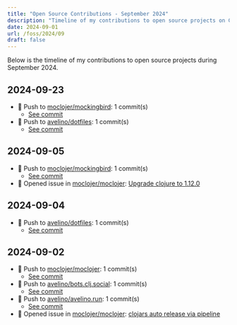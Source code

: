 ```yaml
---
title: "Open Source Contributions - September 2024"
description: "Timeline of my contributions to open source projects on GitHub during September 2024."
date: 2024-09-01
url: /foss/2024/09
draft: false
---
```


Below is the timeline of my contributions to open source projects during September 2024.

## 2024-09-23

- 🔨 Push to [moclojer/mockingbird](https://github.com/moclojer/mockingbird): 1 commit(s)
  - [See commit](https://github.com/moclojer/mockingbird/commits/main/?author=avelino&since=2024-09-23&until=2024-09-23)
- 🔨 Push to [avelino/dotfiles](https://github.com/avelino/dotfiles): 1 commit(s)
  - [See commit](https://github.com/avelino/dotfiles/commits/main/?author=avelino&since=2024-09-23&until=2024-09-23)

## 2024-09-05

- 🔨 Push to [moclojer/mockingbird](https://github.com/moclojer/mockingbird): 1 commit(s)
  - [See commit](https://github.com/moclojer/mockingbird/commits/main/?author=avelino&since=2024-09-05&until=2024-09-05)
- 🐛 Opened issue in [moclojer/moclojer](https://github.com/moclojer/moclojer): [Upgrade clojure to 1.12.0](https://github.com/moclojer/moclojer/issues/282)

## 2024-09-04

- 🔨 Push to [avelino/dotfiles](https://github.com/avelino/dotfiles): 1 commit(s)
  - [See commit](https://github.com/avelino/dotfiles/commits/main/?author=avelino&since=2024-09-04&until=2024-09-04)

## 2024-09-02

- 🔨 Push to [moclojer/moclojer](https://github.com/moclojer/moclojer): 1 commit(s)
  - [See commit](https://github.com/moclojer/moclojer/commits/main/?author=avelino&since=2024-09-02&until=2024-09-02)
- 🔨 Push to [avelino/bots.clj.social](https://github.com/avelino/bots.clj.social): 1 commit(s)
  - [See commit](https://github.com/avelino/bots.clj.social/commits/main/?author=avelino&since=2024-09-02&until=2024-09-02)
- 🔨 Push to [avelino/avelino.run](https://github.com/avelino/avelino.run): 1 commit(s)
  - [See commit](https://github.com/avelino/avelino.run/commits/main/?author=avelino&since=2024-09-02&until=2024-09-02)
- 🐛 Opened issue in [moclojer/moclojer](https://github.com/moclojer/moclojer): [clojars auto release via pipeline](https://github.com/moclojer/moclojer/issues/279)

